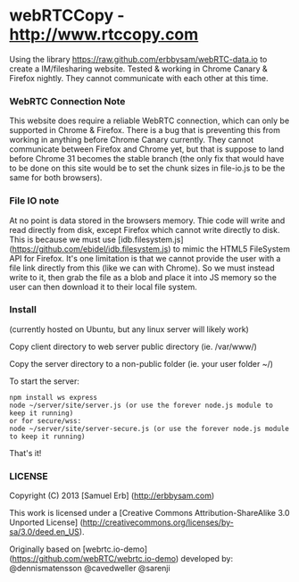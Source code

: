 # webRTCCopy - http://www.rtccopy.com
Using the library https://raw.github.com/erbbysam/webRTC-data.io to create a IM/filesharing website.
Tested & working in Chrome Canary & Firefox nightly. They cannot communicate with each other at this time.

### WebRTC Connection Note
This website does require a reliable WebRTC connection, which can only be supported in Chrome & Firefox. There is a bug that is preventing this from working in anything before Chrome Canary currently.
They cannot communicate between Firefox and Chrome yet, but that is suppose to land before Chrome 31 becomes the stable branch (the only fix that would have to be done on this site would be to set the chunk sizes in file-io.js to be the same for both browsers).

### File IO note
At no point is data stored in the browsers memory. Thie code will write and read directly from disk, except Firefox which cannot write directly to disk.
This is because we must use [idb.filesystem.js] (https://github.com/ebidel/idb.filesystem.js) to mimic the HTML5 FileSystem API for Firefox. It's one limitation is that we cannot provide the user with a file link directly from this (like we can with Chrome). So we must instead write to it, then grab the file as a blob and place it into JS memory so the user can then download it to their local file system.

### Install
(currently hosted on Ubuntu, but any linux server will likely work)

Copy client directory to web server public directory (ie. /var/www/)

Copy the server directory to a non-public folder (ie. your user folder ~/)

To start the server:
```
npm install ws express
node ~/server/site/server.js (or use the forever node.js module to keep it running)
or for secure/wss: 
node ~/server/site/server-secure.js (or use the forever node.js module to keep it running)
```

That's it!


### LICENSE 
Copyright (C) 2013 [Samuel Erb] (http://erbbysam.com)

This work is licensed under a [Creative Commons Attribution-ShareAlike 3.0 Unported License] (http://creativecommons.org/licenses/by-sa/3.0/deed.en_US).

Originally based on [webrtc.io-demo] (https://github.com/webRTC/webrtc.io-demo) developed by: @dennismatensson @cavedweller @sarenji
